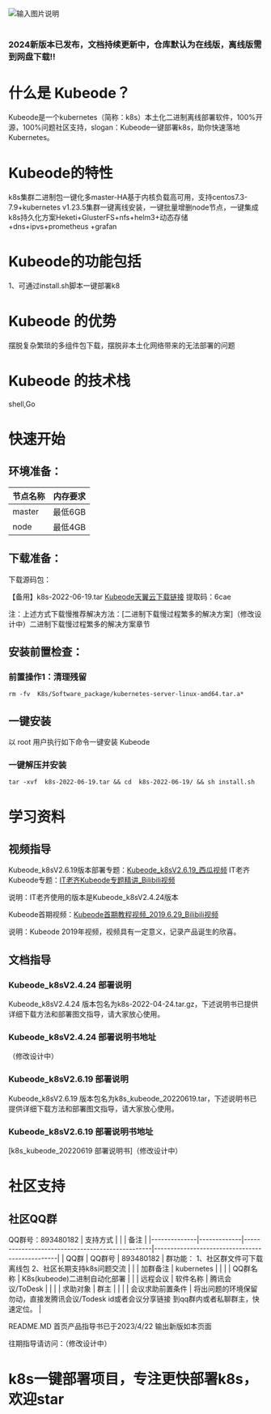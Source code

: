 ![输入图片说明](package/kubeode.jpg)

# 

### 2024新版本已发布，文档持续更新中，仓库默认为在线版，离线版需到网盘下载!!




# 什么是 Kubeode？
Kubeode是一个kubernetes（简称：k8s）本土化二进制离线部署软件，100%开源，100%问题社区支持，slogan：Kubeode一键部署k8s，助你快速落地 Kubernetes。
# Kubeode的特性
k8s集群二进制包一键化多master-HA基于内核负载高可用，支持centos7.3-7.9+kubernetes v1.23.5集群一键离线安装，一键批量增删node节点，一键集成k8s持久化方案Heketi+GlusterFS+nfs+helm3+动态存储+dns+ipvs+prometheus +grafan

# Kubeode的功能包括
1、可通过install.sh脚本一键部署k8
# Kubeode 的优势
摆脱复杂繁琐的多组件包下载，摆脱非本土化网络带来的无法部署的问题
# Kubeode 的技术栈
shell,Go
# 快速开始
## 环境准备：
| 节点名称   | 内存要求  |
|--------|-------|
| master | 最低6GB |
| node   | 最低4GB |
## 下载准备：
下载源码包：

【备用】k8s-2022-06-19.tar [Kubeode天翼云下载链接](https://cloud.189.cn/t/JRZrmiBFbeUj)
提取码：6cae

注：上述方式下载慢推荐解决方法：[二进制下载慢过程繁多的解决方案]（修改设计中）二进制下载慢过程繁多的解决方案章节


## 安装前置检查：
### 前置操作1：清理残留

```
rm -fv  K8s/Software_package/kubernetes-server-linux-amd64.tar.a*
```

## 一键安装
以 root 用户执行如下命令一键安装 Kubeode
### 一键解压并安装
```
tar -xvf  k8s-2022-06-19.tar && cd  k8s-2022-06-19/ && sh install.sh
```
# 学习资料
## 视频指导

Kubeode_k8sV2.6.19版本部署专题：[Kubeode_k8sV2.6.19_西瓜视频](https://www.ixigua.com/7128215671556702723?wid_try=1)
IT老齐Kubeode专题：[IT老齐Kubeode专题精讲_Bilibili视频](https://www.bilibili.com/video/BV1DS4y1n7LV/?spm_id_from=333.337.search-card.all.click)

说明：IT老齐使用的版本是Kubeode_k8sV2.4.24版本

Kubeode首期视频：[Kubeode首期教程视频_2019.6.29_Bilibili视频](https://www.bilibili.com/video/av57242055/?from=search&seid=4003077921686184728&vd_source=8c375a0de2b26977fcd2fb2e63752f49)

说明：Kubeode 2019年视频，视频具有一定意义，记录产品诞生的欣喜。
## 文档指导
### Kubeode_k8sV2.4.24 部署说明

Kubeode_k8sV2.4.24 版本包名为k8s-2022-04-24.tar.gz，下述说明书已提供详细下载方法和部署图文指导，请大家放心使用。

### Kubeode_k8sV2.4.24 部署说明书地址

（修改设计中）

### Kubeode_k8sV2.6.19 部署说明

Kubeode_k8sV2.6.19 版本包名为k8s_kubeode_20220619.tar，下述说明书已提供详细下载方法和部署图文指导，请大家放心使用。

### Kubeode_k8sV2.6.19 部署说明书地址

[k8s_kubeode_20220619 部署说明书]（修改设计中）

# 社区支持
## 社区QQ群
QQ群号：893480182
| 支持方式   |          |                                                         | 备注                                 |
|--------------|-------------|-------------------------------------------------|------------------------------------------------|
| QQ群      | QQ群号     | 893480182                                               | 群功能： 1、社区群文件可下载离线包 2、社区长期支持k8s问题交流 |
|        | 加群备注        | kubernetes                                              |                                    |
|        | QQ群名称       | K8s(kubeode)二进制自动化部署                                    |                                    |
| 远程会议      | 软件名称        | 腾讯会议/ToDesk                                             |                                    |
|        | 求助对象     | 群主                                                      |                                    |
|        | 会议求助前置条件 | 将出问题的环境保留勿动，直接发腾讯会议/Todesk id或者会议分享链接 到qq群内或者私聊群主，快速定位。 |

README.MD 首页产品指导书已于2023/4/22 输出新版如本页面

往期指导请访问：（修改设计中）

# k8s一键部署项目，专注更快部署k8s，欢迎star




